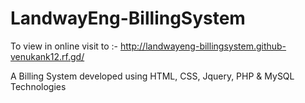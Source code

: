 # LandwayEng-BillingSystem

To view in online visit to :- http://landwayeng-billingsystem.github-venukank12.rf.gd/

A Billing System developed using HTML, CSS, Jquery, PHP &amp; MySQL Technologies
